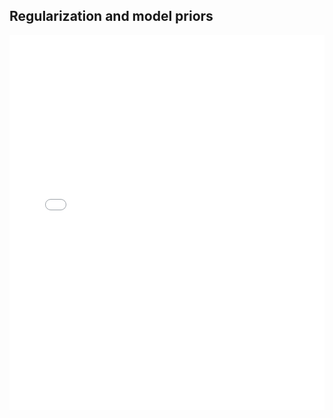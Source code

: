 ## Regularization and model priors

<embed src="/01_introduction.pdf" width="100%" height="600px" />